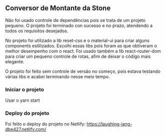 ## Conversor de Montante da Stone

Não foi usado controle de dependências pois se trata de um projeto pequeno.
O projeto foi terminado con sucesso e no prazo, atendendo a todos os requisitos desejados.

No projeto foi utilizado a lib reset-css e o material-ui para criar alguns components estilizados. 
Escolhi essas libs pois foram as que obtiveram o melhor desempenho com o react.
Foi usado também a lib react-router-dom para criar um pequeno controle de rotas, afim de deixar o
código mais elegante.

O projeto foi feito sem controle de versão no começo, pois estava testando várias libs e acabei
terminando nesse meio tempo.


### Iniciar o projeto
Usar o yarn start

### Deploy do projeto
Foi feito o deploy do projeto no Netlify:
https://laughing-jang-dbe427.netlify.com/

